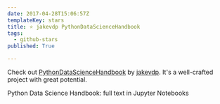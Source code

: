 ```yaml
---
date: 2017-04-28T15:06:57Z
templateKey: stars
title: ⭐ jakevdp PythonDataScienceHandbook
tags:
  - github-stars
published: True

---
```


Check out [PythonDataScienceHandbook](https://github.com/jakevdp/PythonDataScienceHandbook) by [jakevdp](https://github.com/jakevdp). It's a well-crafted project with great potential.

Python Data Science Handbook: full text in Jupyter Notebooks
